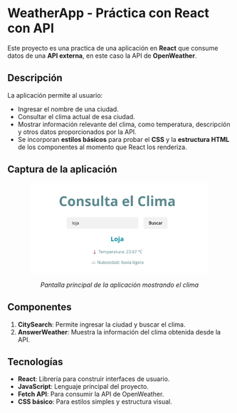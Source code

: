 # WeatherApp - Práctica con React con API

Este proyecto es una practica de una aplicación en **React** que consume datos de una **API externa**, en este caso la API de **OpenWeather**.

## Descripción

La aplicación permite al usuario:

- Ingresar el nombre de una ciudad.
- Consultar el clima actual de esa ciudad.
- Mostrar información relevante del clima, como temperatura, descripción y otros datos proporcionados por la API.
- Se incorporan **estilos básicos** para probar el **CSS** y la **estructura HTML** de los componentes al momento que React los renderiza.

## Captura de la aplicación

<p align="center">
  <img src="./src/assets/consultaelclima.png" alt="WeatherApp" width="400">
</p>

<p align="center"><i>Pantalla principal de la aplicación mostrando el clima</i></p>


## Componentes

1. **CitySearch**: Permite ingresar la ciudad y buscar el clima.
2. **AnswerWeather**: Muestra la información del clima obtenida desde la API.

## Tecnologías

- **React**: Librería para construir interfaces de usuario.
- **JavaScript**: Lenguaje principal del proyecto.
- **Fetch API**: Para consumir la API de OpenWeather.
- **CSS básico**: Para estilos simples y estructura visual.
